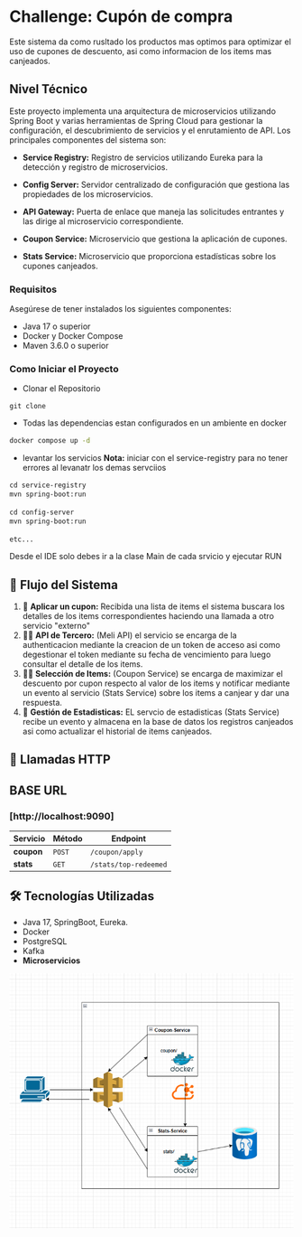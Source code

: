 # Challenge: Cupón de compra

Este sistema da como rusltado los productos mas optimos para optimizar el uso de cupones de descuento, asi como informacion de los items mas canjeados.


## Nivel Técnico
Este proyecto implementa una arquitectura de microservicios utilizando Spring Boot y varias herramientas de Spring Cloud para gestionar la configuración, el descubrimiento de servicios y el enrutamiento de API. Los principales componentes del sistema son:

- **Service Registry:** Registro de servicios utilizando Eureka para la detección y registro de microservicios.​

- **Config Server:** Servidor centralizado de configuración que gestiona las propiedades de los microservicios.​

- **API Gateway:** Puerta de enlace que maneja las solicitudes entrantes y las dirige al microservicio correspondiente.​

- **Coupon Service:** Microservicio que gestiona la aplicación de cupones.​

- **Stats Service:** Microservicio que proporciona estadísticas sobre los cupones canjeados.​

### Requisitos


Asegúrese de tener instalados los siguientes componentes:

- Java 17 o superior​
- Docker y Docker Compose​
- Maven 3.6.0 o superior​


### Como Iniciar el Proyecto

- Clonar el Repositorio

```
git clone
```

- Todas las dependencias estan configurados en un ambiente en docker

``` bash
docker compose up -d
```

- levantar los servicios
**Nota:** iniciar con el service-registry para no tener errores al levanatr los demas servciios

```
cd service-registry
mvn spring-boot:run

cd config-server
mvn spring-boot:run

etc...
```

Desde el IDE solo debes ir a la clase Main de cada srvicio y ejecutar RUN


## 🚀 Flujo del Sistema

1. 🛒 **Aplicar un cupon:** Recibida una lista de items el sistema buscara los detalles de los items correspondientes haciendo una llamada a otro servicio "externo"
2. 👨‍🍳 **API de Tercero:** (Meli API) el servicio se encarga de la authenticacion mediante la creacion de un token de acceso asi como degestionar el token mediante su fecha de vencimiento para luego consultar el detalle de los items.
2. 👨‍🍳 **Selección de Items:** (Coupon Service) se encarga de maximizar el descuento por cupon respecto al valor de los items y notificar mediante un evento al servicio (Stats Service) sobre los items a canjear y dar una respuesta.
3. 🏬 **Gestión de Estadisticas:** EL servcio de estadisticas (Stats Service)  recibe un evento y almacena en la base de datos los registros canjeados asi como actualizar el historial de items canjeados.


## 🔗 Llamadas HTTP  

## BASE URL
### [http://localhost:9090]

| Servicio          | Método | Endpoint |
|------------------|--------|------------------------------------------------|
| **coupon**       | `POST`  | `/coupon/apply` |
| **stats**        | `GET`  | `/stats/top-redeemed` |


## 🛠️ Tecnologías Utilizadas

- Java 17, SpringBoot, Eureka.
- Docker
- PostgreSQL
- Kafka
- **Microservicios**

![Diagrma Arquitectura Alto nivel](Diagrama-arq.png)
